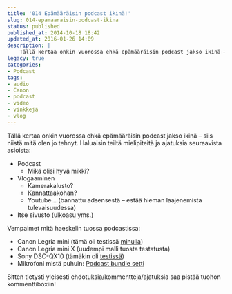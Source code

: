 ```yaml
---
title: '014 Epämääräisin podcast ikinä!'
slug: 014-epamaaraisin-podcast-ikina
status: published
published_at: 2014-10-18 18:42
updated_at: 2016-01-26 14:09
description: |
    Tällä kertaa onkin vuorossa ehkä epämääräisin podcast jakso ikinä – siis niistä mitä olen jo tehnyt. Haluaisin teiltä mielipiteitä ja ajatuksia seuraavista asioista: Podcast Mikä olisi hyvä mikki? Vlogaaminen Kamerakalusto? Kannattaakohan? Youtube… (bannattu adsensestä – estää hieman laajenemista tulevaisuudessa) Itse sivusto (ulkoasu yms.) Vempaimet mitä haeskelin tuossa podcastissa: Canon Legria mini (tämä oli testissä minulla) Canon… Jatka lukemista 014 Epämääräisin podcast ikinä!
legacy: true
categories:
- Podcast
tags:
- audio
- Canon
- podcast
- video
- vinkkejä
- vlog
---
```


<p>Tällä kertaa onkin vuorossa ehkä epämääräisin podcast jakso ikinä &#8211; siis niistä mitä olen jo tehnyt. Haluaisin teiltä mielipiteitä ja ajatuksia seuraavista asioista:</p>
<ul>
<li>Podcast
<ul>
<li>Mikä olisi hyvä mikki?</li>
</ul>
</li>
<li>Vlogaaminen
<ul>
<li>Kamerakalusto?</li>
<li>Kannattaakohan?</li>
<li>Youtube&#8230; (bannattu adsensestä &#8211; estää hieman laajenemista tulevaisuudessa)</li>
</ul>
</li>
<li>Itse sivusto (ulkoasu yms.)</li>
</ul>
<p>Vempaimet mitä haeskelin tuossa podcastissa:</p>
<ul>
<li>Canon Legria mini (tämä oli testissä <a href="https://markokaartinen.net/?s=legria" target="_blank">minulla</a>)</li>
<li>Canon Legria mini X (uudempi malli tuosta testatusta)</li>
<li>Sony DSC-QX10 (tämäkin oli <a href="https://markokaartinen.net/?s=dsc" target="_blank">testissä</a>)</li>
<li>Mikrofoni mistä puhuin: <a href="http://www.thomann.de/fi/the_tbone_sc_440_usb_podcast_bundle_2.htm" target="_blank">Podcast bundle setti</a></li>
</ul>
<p>Sitten tietysti yleisesti ehdotuksia/kommentteja/ajatuksia saa pistää tuohon kommenttiboxiin!</p>
